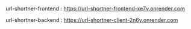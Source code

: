url-shortner-frontend : https://url-shortner-frontend-xe7v.onrender.com

url-shortner-backend : https://url-shortner-client-2n6y.onrender.com

